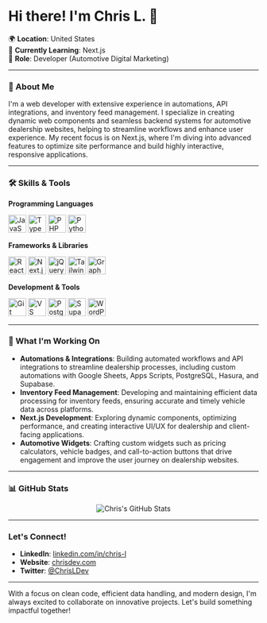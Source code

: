 # Hi there! I'm Chris L. 👋

🌍 **Location**: United States  
🧠 **Currently Learning**: Next.js  
💼 **Role**: Developer (Automotive Digital Marketing)

---

### 🚀 About Me

I'm a web developer with extensive experience in automations, API integrations, and inventory feed management. I specialize in creating dynamic web components and seamless backend systems for automotive dealership websites, helping to streamline workflows and enhance user experience. My recent focus is on Next.js, where I'm diving into advanced features to optimize site performance and build highly interactive, responsive applications.

---

### 🛠️ Skills & Tools

**Programming Languages**

<p align="left">
    <img src="https://raw.githubusercontent.com/danielcranney/readme-generator/main/public/icons/skills/javascript-colored.svg" width="36" height="36" alt="JavaScript" />
    <img src="https://raw.githubusercontent.com/danielcranney/readme-generator/main/public/icons/skills/typescript-colored.svg" width="36" height="36" alt="TypeScript" />
    <img src="https://raw.githubusercontent.com/danielcranney/readme-generator/main/public/icons/skills/php-colored.svg" width="36" height="36" alt="PHP" />
    <img src="https://raw.githubusercontent.com/danielcranney/readme-generator/main/public/icons/skills/python-colored.svg" width="36" height="36" alt="Python" />
</p>

**Frameworks & Libraries**

<p align="left">
    <img src="https://raw.githubusercontent.com/danielcranney/readme-generator/main/public/icons/skills/react-colored.svg" width="36" height="36" alt="React" />
    <img src="https://raw.githubusercontent.com/danielcranney/readme-generator/main/public/icons/skills/nextjs-colored.svg" width="36" height="36" alt="Next.js" />
    <img src="https://raw.githubusercontent.com/danielcranney/readme-generator/main/public/icons/skills/jquery-colored.svg" width="36" height="36" alt="jQuery" />
    <img src="https://raw.githubusercontent.com/danielcranney/readme-generator/main/public/icons/skills/tailwindcss-colored.svg" width="36" height="36" alt="Tailwind CSS" />
    <img src="https://raw.githubusercontent.com/danielcranney/readme-generator/main/public/icons/skills/graphql-colored.svg" width="36" height="36" alt="GraphQL" />
</p>

**Development & Tools**

<p align="left">
    <img src="https://raw.githubusercontent.com/danielcranney/readme-generator/main/public/icons/skills/git-colored.svg" width="36" height="36" alt="Git" />
    <img src="https://raw.githubusercontent.com/danielcranney/readme-generator/main/public/icons/skills/visualstudiocode.svg" width="36" height="36" alt="VS Code" />
    <img src="https://raw.githubusercontent.com/danielcranney/readme-generator/main/public/icons/skills/postgresql-colored.svg" width="36" height="36" alt="PostgreSQL" />
    <img src="https://raw.githubusercontent.com/danielcranney/readme-generator/main/public/icons/skills/supabase-colored.svg" width="36" height="36" alt="Supabase" />
    <img src="https://raw.githubusercontent.com/danielcranney/readme-generator/main/public/icons/skills/wordpress-colored.svg" width="36" height="36" alt="WordPress" />
</p>

---

### 🔧 What I'm Working On

- **Automations & Integrations**: Building automated workflows and API integrations to streamline dealership processes, including custom automations with Google Sheets, Apps Scripts, PostgreSQL, Hasura, and Supabase.
- **Inventory Feed Management**: Developing and maintaining efficient data processing for inventory feeds, ensuring accurate and timely vehicle data across platforms.
- **Next.js Development**: Exploring dynamic components, optimizing performance, and creating interactive UI/UX for dealership and client-facing applications.
- **Automotive Widgets**: Crafting custom widgets such as pricing calculators, vehicle badges, and call-to-action buttons that drive engagement and improve the user journey on dealership websites.

---

### 📊 GitHub Stats

<p align="center">
  <img src="https://github-readme-stats.vercel.app/api?username=chris-l&show_icons=true&theme=material-palenight" alt="Chris's GitHub Stats" />
</p>

---

### Let's Connect!

- **LinkedIn**: [linkedin.com/in/chris-l](https://linkedin.com/in/chris-l)
- **Website**: [chrisdev.com](https://chrisdev.com)
- **Twitter**: [@ChrisLDev](https://twitter.com/ChrisLDev)

--- 

With a focus on clean code, efficient data handling, and modern design, I'm always excited to collaborate on innovative projects. Let's build something impactful together!
